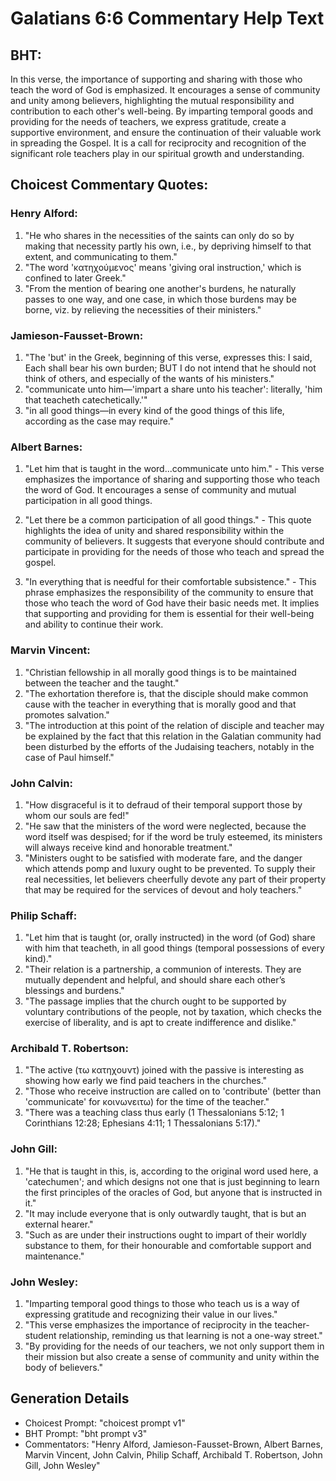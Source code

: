# Galatians 6:6 Commentary Help Text

## BHT:
In this verse, the importance of supporting and sharing with those who teach the word of God is emphasized. It encourages a sense of community and unity among believers, highlighting the mutual responsibility and contribution to each other's well-being. By imparting temporal goods and providing for the needs of teachers, we express gratitude, create a supportive environment, and ensure the continuation of their valuable work in spreading the Gospel. It is a call for reciprocity and recognition of the significant role teachers play in our spiritual growth and understanding.

## Choicest Commentary Quotes:
### Henry Alford:
1. "He who shares in the necessities of the saints can only do so by making that necessity partly his own, i.e., by depriving himself to that extent, and communicating to them." 
2. "The word 'κατηχούμενος' means 'giving oral instruction,' which is confined to later Greek." 
3. "From the mention of bearing one another's burdens, he naturally passes to one way, and one case, in which those burdens may be borne, viz. by relieving the necessities of their ministers."

### Jamieson-Fausset-Brown:
1. "The 'but' in the Greek, beginning of this verse, expresses this: I said, Each shall bear his own burden; BUT I do not intend that he should not think of others, and especially of the wants of his ministers."
2. "communicate unto him—'impart a share unto his teacher': literally, 'him that teacheth catechetically.'"
3. "in all good things—in every kind of the good things of this life, according as the case may require."

### Albert Barnes:
1. "Let him that is taught in the word...communicate unto him." - This verse emphasizes the importance of sharing and supporting those who teach the word of God. It encourages a sense of community and mutual participation in all good things.

2. "Let there be a common participation of all good things." - This quote highlights the idea of unity and shared responsibility within the community of believers. It suggests that everyone should contribute and participate in providing for the needs of those who teach and spread the gospel.

3. "In everything that is needful for their comfortable subsistence." - This phrase emphasizes the responsibility of the community to ensure that those who teach the word of God have their basic needs met. It implies that supporting and providing for them is essential for their well-being and ability to continue their work.

### Marvin Vincent:
1. "Christian fellowship in all morally good things is to be maintained between the teacher and the taught."
2. "The exhortation therefore is, that the disciple should make common cause with the teacher in everything that is morally good and that promotes salvation."
3. "The introduction at this point of the relation of disciple and teacher may be explained by the fact that this relation in the Galatian community had been disturbed by the efforts of the Judaising teachers, notably in the case of Paul himself."

### John Calvin:
1. "How disgraceful is it to defraud of their temporal support those by whom our souls are fed!"
2. "He saw that the ministers of the word were neglected, because the word itself was despised; for if the word be truly esteemed, its ministers will always receive kind and honorable treatment."
3. "Ministers ought to be satisfied with moderate fare, and the danger which attends pomp and luxury ought to be prevented. To supply their real necessities, let believers cheerfully devote any part of their property that may be required for the services of devout and holy teachers."

### Philip Schaff:
1. "Let him that is taught (or, orally instructed) in the word (of God) share with him that teacheth, in all good things (temporal possessions of every kind)." 
2. "Their relation is a partnership, a communion of interests. They are mutually dependent and helpful, and should share each other’s blessings and burdens." 
3. "The passage implies that the church ought to be supported by voluntary contributions of the people, not by taxation, which checks the exercise of liberality, and is apt to create indifference and dislike."

### Archibald T. Robertson:
1. "The active (τω κατηχουντ) joined with the passive is interesting as showing how early we find paid teachers in the churches."
2. "Those who receive instruction are called on to 'contribute' (better than 'communicate' for κοινωνειτω) for the time of the teacher."
3. "There was a teaching class thus early (1 Thessalonians 5:12; 1 Corinthians 12:28; Ephesians 4:11; 1 Thessalonians 5:17)."

### John Gill:
1. "He that is taught in this, is, according to the original word used here, a 'catechumen'; and which designs not one that is just beginning to learn the first principles of the oracles of God, but anyone that is instructed in it."
2. "It may include everyone that is only outwardly taught, that is but an external hearer."
3. "Such as are under their instructions ought to impart of their worldly substance to them, for their honourable and comfortable support and maintenance."

### John Wesley:
1. "Imparting temporal good things to those who teach us is a way of expressing gratitude and recognizing their value in our lives."
2. "This verse emphasizes the importance of reciprocity in the teacher-student relationship, reminding us that learning is not a one-way street."
3. "By providing for the needs of our teachers, we not only support them in their mission but also create a sense of community and unity within the body of believers."


## Generation Details
- Choicest Prompt: "choicest prompt v1"
- BHT Prompt: "bht prompt v3"
- Commentators: "Henry Alford, Jamieson-Fausset-Brown, Albert Barnes, Marvin Vincent, John Calvin, Philip Schaff, Archibald T. Robertson, John Gill, John Wesley"
